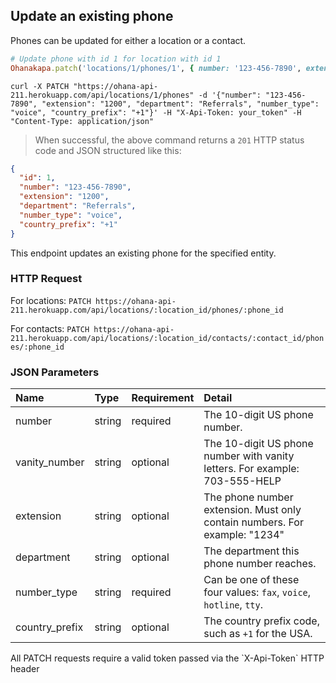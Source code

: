 ## Update an existing phone

Phones can be updated for either a location or a contact.

```ruby
# Update phone with id 1 for location with id 1
Ohanakapa.patch('locations/1/phones/1', { number: '123-456-7890', extension: '1200', department: 'Referrals',  number_type: 'voice', country_prefix: '+1' })
```

```shell
curl -X PATCH "https://ohana-api-211.herokuapp.com/api/locations/1/phones" -d '{"number": "123-456-7890", "extension": "1200", "department": "Referrals", "number_type": "voice", "country_prefix": "+1"}' -H "X-Api-Token: your_token" -H "Content-Type: application/json"
```

> When successful, the above command returns a `201` HTTP status code and JSON
> structured like this:

```json
{
  "id": 1,
  "number": "123-456-7890",
  "extension": "1200",
  "department": "Referrals",
  "number_type": "voice",
  "country_prefix": "+1"
}
```

This endpoint updates an existing phone for the specified entity.

### HTTP Request

For locations:
`PATCH https://ohana-api-211.herokuapp.com/api/locations/:location_id/phones/:phone_id`

For contacts:
`PATCH https://ohana-api-211.herokuapp.com/api/locations/:location_id/contacts/:contact_id/phones/:phone_id`

### JSON Parameters

| Name | Type | Requirement | Detail |
|:-----|:-----|:---------|:-------|
| number | string | required | The 10-digit US phone number. |
| vanity_number | string | optional | The 10-digit US phone number with vanity letters. For example: 703-555-HELP |
| extension | string | optional | The phone number extension. Must only contain numbers. For example: "1234" |
| department | string | optional | The department this phone number reaches. |
| number_type | string | required | Can be one of these four values: `fax`, `voice`, `hotline`, `tty`. |
| country_prefix | string | optional | The country prefix code, such as `+1` for the USA. |

<aside class="warning">All PATCH requests require a valid token passed via the
`X-Api-Token` HTTP header</aside>
